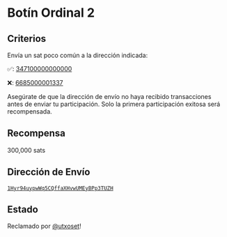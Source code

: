 Botín Ordinal 2
================

Criterios
--------

Envía un sat <span class=uncommon>poco común</span> a la dirección indicada:

✅: [347100000000000](https://ordinals.com/sat/347100000000000)

❌: [6685000001337](https://ordinals.com/sat/6685000001337)

Asegúrate de que la dirección de envío no haya recibido transacciones antes de enviar tu participación. 
Solo la primera participación exitosa será recompensada.

Recompensa
------

300,000 sats

Dirección de Envío
------------------

[`1Hyr94uypwWq5CQffaXHvwUMEyBPp3TUZH`](https://mempool.space/address/1Hyr94uypwWq5CQffaXHvwUMEyBPp3TUZH)

Estado
------

Reclamado por [@utxoset](https://twitter.com/rodarmor/status/1582424455615172608)!
